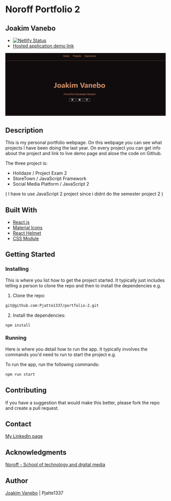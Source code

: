 # Noroff Portfolio 2
## Joakim Vanebo
- [![Netlify Status](https://api.netlify.com/api/v1/badges/2f489a98-5dec-4f7f-8d24-0280204dcbee/deploy-status)](https://app.netlify.com/sites/inquisitive-taffy-37746c/deploys)
- [Hosted application demo link](https://inquisitive-taffy-37746c.netlify.app/)

![image](https://github.com/Pjatte1337/portfolio-2/blob/development/src/assets/images/Protfolio-2.jpg)


## Description

This is my personal portfolio webpage. On this webpage you can see what projects I have been doing the last year.
On every project you can get info about the project and link to live demo page and alose the code on Github.


The three project is:

- Holidaze / Project Exam 2
- StoreTown / JavaScript Framework
- Social Media Platform / JavaScript 2

( I have to use JavaScript 2 project since i didnt do the semester project 2 ) 

## Built With

- [React.js](https://reactjs.org/)
- [Material Icons](https://mui.com/material-ui/material-icons/)
- [React Helmet](https://www.freecodecamp.org/news/react-helmet-examples/)
- [CSS Module](https://css-tricks.com/css-modules-part-1-need/)

## Getting Started

### Installing

This is where you list how to get the project started. It typically just includes telling a person to clone the repo and then to install the dependencies e.g.

1. Clone the repo:

```bash
git@github.com:Pjatte1337/portfolio-2.git
```

2. Install the dependencies:

```
npm install
```

### Running

Here is where you detail how to run the app. It typically involves the commands you'd need to run to start the project e.g.

To run the app, run the following commands:

```bash
npm run start
```

## Contributing

If you have a suggestion that would make this better, please fork the repo and create a pull request.


## Contact

[My LinkedIn page](https://www.linkedin.com/in/joakim-vanebo-93a64562/)


## Acknowledgments

[Noroff - School of technology and digital media](https://www.noroff.no/)

## Author

[Joakim Vanebo](https://github.com/Pjatte1337) | Pjatte1337
